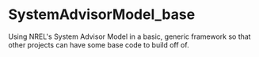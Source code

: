 # SystemAdvisorModel_base
Using NREL's System Advisor Model in a basic, generic framework so that other projects can have some base code to build off of. 
